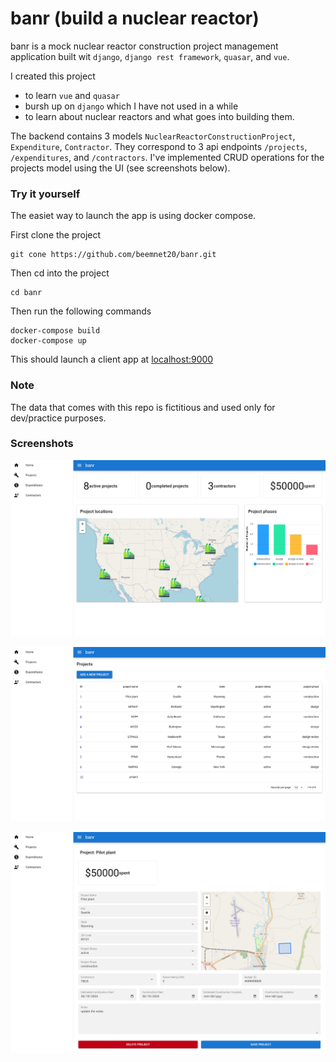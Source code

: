 # banr (build a nuclear reactor)

banr is a mock nuclear reactor construction project management application built wit `django`, `django rest framework`, `quasar`, and `vue`. 

I created this project 
- to learn `vue` and `quasar`
- bursh up on `django` which I have not used in a while
- to learn about nuclear reactors and what goes into building them. 

The backend contains 3 models `NuclearReactorConstructionProject`, `Expenditure`, `Contractor`. They correspond to 3 api endpoints `/projects`, `/expenditures`, and `/contractors`. I've implemented CRUD operations for the projects model using the UI (see screenshots below).  

### Try it yourself
The easiet way to launch the app is using docker compose. 

First clone the project 
```
git cone https://github.com/beemnet20/banr.git
```

Then cd into the project 

```
cd banr
```

Then run the following commands

```
docker-compose build
docker-compose up
```

This should launch a client app at [localhost:9000](http://localhost:9000)

### Note
The data that comes with this repo is fictitious and used only for dev/practice purposes. 

### Screenshots
![homepage](screenshots/home.png)

![projects](screenshots/projects.png)

![project details](screenshots/project-details.png)





